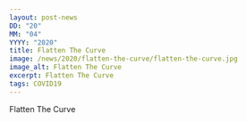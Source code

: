 ```yaml
---
layout: post-news
DD: "20"
MM: "04"
YYYY: "2020"
title: Flatten The Curve
image: /news/2020/flatten-the-curve/flatten-the-curve.jpg
image_alt: Flatten The Curve
excerpt: Flatten The Curve
tags: COVID19
---
```

Flatten The Curve